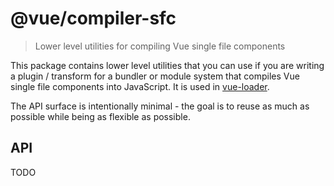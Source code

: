 # @vue/compiler-sfc

> Lower level utilities for compiling Vue single file components

This package contains lower level utilities that you can use if you are writing a plugin / transform for a bundler or module system that compiles Vue single file components into JavaScript. It is used in [vue-loader](https://github.com/vuejs/vue-loader).

The API surface is intentionally minimal - the goal is to reuse as much as possible while being as flexible as possible.

## API

TODO
